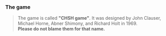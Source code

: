 ### The game

> The game is called <strong>"CHSH game"</strong>. It was designed by John Clauser, Michael Horne, Abner Shimony, and Richard Holt in 1969. <br /> 
<strong>Please do not blame them for that name.</strong>
